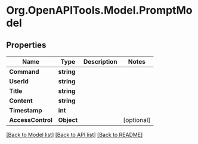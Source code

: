 # Org.OpenAPITools.Model.PromptModel

## Properties

Name | Type | Description | Notes
------------ | ------------- | ------------- | -------------
**Command** | **string** |  | 
**UserId** | **string** |  | 
**Title** | **string** |  | 
**Content** | **string** |  | 
**Timestamp** | **int** |  | 
**AccessControl** | **Object** |  | [optional] 

[[Back to Model list]](../../README.md#documentation-for-models) [[Back to API list]](../../README.md#documentation-for-api-endpoints) [[Back to README]](../../README.md)

